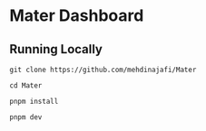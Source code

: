 # Mater Dashboard

## Running Locally

```
git clone https://github.com/mehdinajafi/Mater

cd Mater

pnpm install

pnpm dev
```
